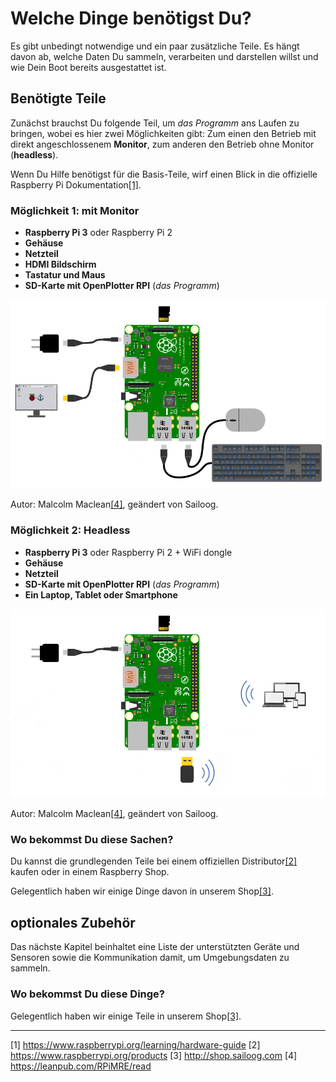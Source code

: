 # Welche Dinge benötigst Du?

Es gibt unbedingt notwendige und ein paar zusätzliche Teile. Es hängt davon ab, welche Daten Du sammeln, verarbeiten und darstellen willst und wie Dein Boot bereits ausgestattet ist.

## Benötigte Teile

Zunächst brauchst Du folgende Teil, um _das Programm_ ans Laufen zu bringen, wobei es hier zwei Möglichkeiten gibt: Zum einen den Betrieb mit direkt angeschlossenem **Monitor**, zum anderen den Betrieb ohne Monitor (**headless**).

Wenn Du Hilfe benötigst für die Basis-Teile, wirf einen Blick in die offizielle Raspberry Pi Dokumentation[[1]](https://www.raspberrypi.org/learning/hardware-guide/).

### Möglichkeit 1: mit Monitor

* **Raspberry Pi 3** oder Raspberry Pi 2
* **Gehäuse**
* **Netzteil**
* **HDMI Bildschirm**
* **Tastatur und Maus**
* **SD-Karte mit OpenPlotter RPI** (_das Programm_)

![](../en/start.png)

Autor: Malcolm Maclean[[4]](https://leanpub.com/RPiMRE/read), geändert von Sailoog.

### Möglichkeit 2: Headless

* **Raspberry Pi 3** oder Raspberry Pi 2 + WiFi dongle
* **Gehäuse**
* **Netzteil**
* **SD-Karte mit OpenPlotter RPI** (_das Programm_)
* **Ein Laptop, Tablet oder Smartphone**

![](../en/start2.png)

Autor: Malcolm Maclean[[4]](https://leanpub.com/RPiMRE/read), geändert von Sailoog.

### Wo bekommst Du diese Sachen?

Du kannst die grundlegenden Teile bei einem offiziellen Distributor[[2]](https://www.raspberrypi.org/products) kaufen oder in einem Raspberry Shop.

Gelegentlich haben wir einige Dinge davon in unserem Shop[[3]](http://shop.sailoog.com).

## optionales Zubehör

Das nächste Kapitel beinhaltet eine Liste der unterstützten Geräte und Sensoren sowie die Kommunikation damit, um Umgebungsdaten zu sammeln.

### Wo bekommst Du diese Dinge?

Gelegentlich haben wir einige Teile in unserem Shop[[3]](http://shop.sailoog.com).

---

[1] https://www.raspberrypi.org/learning/hardware-guide [2] https://www.raspberrypi.org/products [3] http://shop.sailoog.com [4] https://leanpub.com/RPiMRE/read
